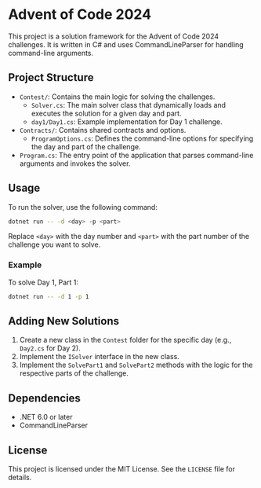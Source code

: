 # Advent of Code 2024

This project is a solution framework for the Advent of Code 2024 challenges. It is written in C# and uses CommandLineParser for handling command-line arguments.

## Project Structure

- `Contest/`: Contains the main logic for solving the challenges.
  - `Solver.cs`: The main solver class that dynamically loads and executes the solution for a given day and part.
  - `day1/Day1.cs`: Example implementation for Day 1 challenge.
- `Contracts/`: Contains shared contracts and options.
  - `ProgramOptions.cs`: Defines the command-line options for specifying the day and part of the challenge.
- `Program.cs`: The entry point of the application that parses command-line arguments and invokes the solver.

## Usage

To run the solver, use the following command:

```sh
dotnet run -- -d <day> -p <part>
```

Replace `<day>` with the day number and `<part>` with the part number of the challenge you want to solve.

### Example

To solve Day 1, Part 1:

```sh
dotnet run -- -d 1 -p 1
```

## Adding New Solutions

1. Create a new class in the `Contest` folder for the specific day (e.g., `Day2.cs` for Day 2).
2. Implement the `ISolver` interface in the new class.
3. Implement the `SolvePart1` and `SolvePart2` methods with the logic for the respective parts of the challenge.

## Dependencies

- .NET 6.0 or later
- CommandLineParser

## License

This project is licensed under the MIT License. See the `LICENSE` file for details.
